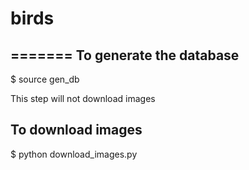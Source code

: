 # birds
=======
To generate the database
------------------------
$ source gen_db

This step will not download images

To download images
--------------------
$ python download_images.py
